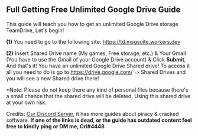 ## **Full Getting Free Unlimited Google Drive Guide**

This guide will teach you how to get an unlimited Google Drive storage TeamDrive, Let's begin!

**(1)** You need to go to the following site:
<https://td.msgsuite.workers.dev>

**(2)** Insert Shared Drive name (My games, Free storage, etc.) & Your Gmail (You have to use the Gmail of your Google Drive account) & Click **__Submit__**, And that's it! You have an unlimited Google Drive Shared drive!
To access it all you need to do is go to <https://drive.google.com/> `->` Shared Drives and you will see a new Shared drive there!

*Note: Please do not keep there any kind of personal files because there's a small chance that the shared drive will be deleted, Using this shared drive at your own risk.

Credits: [Our Discord Server](https://discord.gg/enMG8bXUbn), it has more guides about piracy & cracked software.
**If one of the links is dead, or the guide has outdated content feel free to kindly ping or DM me, Ori#4448**
